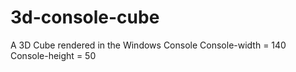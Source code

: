 # 3d-console-cube
A 3D Cube rendered in the Windows Console
Console-width = 140
Console-height = 50
